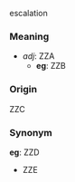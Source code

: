 escalation
### Meaning
+ _adj_: ZZA
	+ __eg__: ZZB

### Origin

ZZC

### Synonym

__eg__: ZZD

+ ZZE


